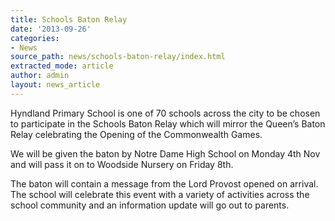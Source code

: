 ```yaml
---
title: Schools Baton Relay
date: '2013-09-26'
categories:
- News
source_path: news/schools-baton-relay/index.html
extracted_mode: article
author: admin
layout: news_article
---
```

Hyndland Primary School is one of 70 schools across the city to be chosen to participate in the Schools Baton Relay which will mirror the Queen’s Baton Relay celebrating the Opening of the Commonwealth Games.

We will be given the baton by Notre Dame High School on Monday 4th Nov and will pass it on to Woodside Nursery on Friday 8th.

The baton will contain a message from the Lord Provost opened on arrival. The school will celebrate this event with a variety of activities across the school community and an information update will go out to parents.
